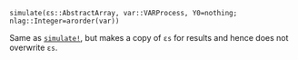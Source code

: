 ```
simulate(εs::AbstractArray, var::VARProcess, Y0=nothing; nlag::Integer=arorder(var))
```

Same as [`simulate!`](@ref), but makes a copy of `εs` for results and hence does not overwrite `εs`.

